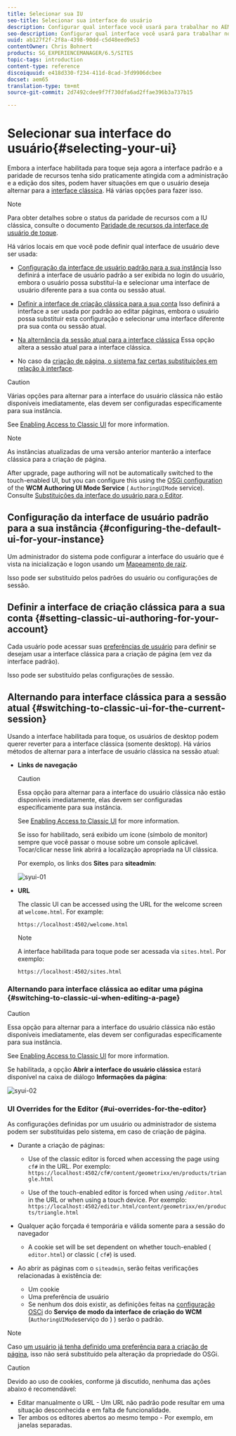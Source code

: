 ```yaml
---
title: Selecionar sua IU
seo-title: Selecionar sua interface do usuário
description: Configurar qual interface você usará para trabalhar no AEM
seo-description: Configurar qual interface você usará para trabalhar no AEM
uuid: ab127f2f-2f8a-4398-90dd-c5d48eed9e53
contentOwner: Chris Bohnert
products: SG_EXPERIENCEMANAGER/6.5/SITES
topic-tags: introduction
content-type: reference
discoiquuid: e418d330-f234-411d-8cad-3fd9906dcbee
docset: aem65
translation-type: tm+mt
source-git-commit: 2d7492cdee9f7f730dfa6ad2ffae396b3a737b15

---
```



# Selecionar sua interface do usuário{#selecting-your-ui}

Embora a interface habilitada para toque seja agora a interface padrão e a paridade de recursos tenha sido praticamente atingida com a administração e a edição dos sites, podem haver situações em que o usuário deseja alternar para a [interface clássica](/help/sites-classic-ui-authoring/classicui.md). Há várias opções para fazer isso.

>[!NOTE]
>
>Para obter detalhes sobre o status da paridade de recursos com a IU clássica, consulte o documento [Paridade de recursos da interface de usuário de toque](/help/release-notes/touch-ui-features-status.md).

Há vários locais em que você pode definir qual interface de usuário deve ser usada:

* [Configuração da interface de usuário padrão para a sua instância](#configuring-the-default-ui-for-your-instance) Isso definirá a interface de usuário padrão a ser exibida no login do usuário, embora o usuário possa substituí-la e selecionar uma interface de usuário diferente para a sua conta ou sessão atual.

* [Definir a interface de criação clássica para a sua conta](/help/sites-authoring/select-ui.md#setting-classic-ui-authoring-for-your-account) Isso definirá a interface a ser usada por padrão ao editar páginas, embora o usuário possa substituir esta configuração e selecionar uma interface diferente pra sua conta ou sessão atual.

* [Na alternância da sessão atual para a interface clássica](#switching-to-classic-ui-for-the-current-session)
Essa opção altera a sessão atual para a interface clássica.

* No caso da [criação de página, o sistema faz certas substituições em relação à interface](#ui-overrides-for-the-editor).

>[!CAUTION]
>
>Várias opções para alternar para a interface do usuário clássica não estão disponíveis imediatamente, elas devem ser configuradas especificamente para sua instância.
>
>See [Enabling Access to Classic UI](/help/sites-administering/enable-classic-ui.md) for more information.

>[!NOTE]
>
>As instâncias atualizadas de uma versão anterior manterão a interface clássica para a criação de página.
>
>After upgrade, page authoring will not be automatically switched to the touch-enabled UI, but you can configure this using the [OSGi configuration](/help/sites-deploying/configuring-osgi.md) of the **WCM Authoring UI Mode Service** ( `AuthoringUIMode` service). Consulte [Substituições da interface do usuário para o Editor](#ui-overrides-for-the-editor).

## Configuração da interface de usuário padrão para a sua instância {#configuring-the-default-ui-for-your-instance}

Um administrador do sistema pode configurar a interface do usuário que é vista na inicialização e logon usando um [Mapeamento de raiz](/help/sites-deploying/osgi-configuration-settings.md#daycqrootmapping).

Isso pode ser substituído pelos padrões do usuário ou configurações de sessão.

## Definir a interface de criação clássica para a sua conta {#setting-classic-ui-authoring-for-your-account}

Cada usuário pode acessar suas [preferências de usuário](/help/sites-authoring/user-properties.md#userpreferences) para definir se desejam usar a interface clássica para a criação de página (em vez da interface padrão).

Isso pode ser substituído pelas configurações de sessão.

## Alternando para interface clássica para a sessão atual {#switching-to-classic-ui-for-the-current-session}

Usando a interface habilitada para toque, os usuários de desktop podem querer reverter para a interface clássica (somente desktop). Há vários métodos de alternar para a interface de usuário clássica na sessão atual:

* **Links de navegação**

   >[!CAUTION]
   >
   >Essa opção para alternar para a interface do usuário clássica não estão disponíveis imediatamente, elas devem ser configuradas especificamente para sua instância.
   >
   >
   >See [Enabling Access to Classic UI](/help/sites-administering/enable-classic-ui.md) for more information.

   Se isso for habilitado, será exibido um ícone (símbolo de monitor) sempre que você passar o mouse sobre um console aplicável. Tocar/clicar nesse link abrirá a localização apropriada na UI clássica.

   Por exemplo, os links dos **Sites** para **siteadmin**: 

   ![syui-01](assets/syui-01.png)

* **URL**

   The classic UI can be accessed using the URL for the welcome screen at `welcome.html`. For example:

   `https://localhost:4502/welcome.html`

   >[!NOTE]
   >
   >A interface habilitada para toque pode ser acessada via `sites.html`. Por exemplo:
   >
   >
   >`https://localhost:4502/sites.html`

### Alternando para interface clássica ao editar uma página {#switching-to-classic-ui-when-editing-a-page}

>[!CAUTION]
>
>Essa opção para alternar para a interface do usuário clássica não estão disponíveis imediatamente, elas devem ser configuradas especificamente para sua instância.
>
>See [Enabling Access to Classic UI](/help/sites-administering/enable-classic-ui.md) for more information.

Se habilitada, a opção **Abrir a interface do usuário clássica** estará disponível na caixa de diálogo **Informações da página**:

![syui-02](assets/syui-02.png)

### UI Overrides for the Editor {#ui-overrides-for-the-editor}

As configurações definidas por um usuário ou administrador de sistema podem ser substituídas pelo sistema, em caso de criação de página.

* Durante a criação de páginas:

   * Use of the classic editor is forced when accessing the page using `cf#` in the URL. Por exemplo:
      `https://localhost:4502/cf#/content/geometrixx/en/products/triangle.html`

   * Use of the touch-enabled editor is forced when using `/editor.html` in the URL or when using a touch device. Por exemplo:
      `https://localhost:4502/editor.html/content/geometrixx/en/products/triangle.html`

* Qualquer ação forçada é temporária e válida somente para a sessão do navegador

   * A cookie set will be set dependent on whether touch-enabled ( `editor.html`) or classic ( `cf#`) is used.

* Ao abrir as páginas com o `siteadmin`, serão feitas verificações relacionadas à existência de:

   * Um cookie
   * Uma preferência de usuário
   * Se nenhum dos dois existir, as definições feitas na [configuração OSCi](/help/sites-deploying/configuring-osgi.md) do **Serviço de modo da interface de criação do WCM** (`AuthoringUIMode`serviço do ) ) serão o padrão.

>[!NOTE]
>
>Caso [um usuário já tenha definido uma preferência para a criação de página](#settingthedefaultauthoringuiforyouraccount), isso não será substituído pela alteração da propriedade do OSGi.

>[!CAUTION]
>
>Devido ao uso de cookies, conforme já discutido, nenhuma das ações abaixo é recomendável:
>
>* Editar manualmente o URL - Um URL não padrão pode resultar em uma situação desconhecida e em falta de funcionalidade.
>* Ter ambos os editores abertos ao mesmo tempo - Por exemplo, em janelas separadas.

